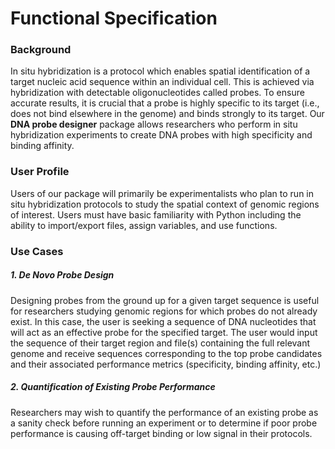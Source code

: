 # Functional Specification

### Background
In situ hybridization is a protocol which enables spatial identification of a target nucleic acid sequence within an individual cell. This is achieved via hybridization with detectable oligonucleotides called probes. To ensure accurate results, it is crucial that a probe is highly specific to its target (i.e., does not bind elsewhere in the genome) and binds strongly to its target. Our **DNA probe designer** package allows researchers who perform in situ hybridization experiments to create DNA probes with high specificity and binding affinity.

### User Profile
Users of our package will primarily be experimentalists who plan to run in situ hybridization protocols to study the spatial context of genomic regions of interest. Users must have basic familiarity with Python including the ability to import/export files, assign variables, and use functions.

### Use Cases
##### 1. De Novo Probe Design
Designing probes from the ground up for a given target sequence is useful for researchers studying genomic regions for which probes do not already exist. In this case, the user is seeking a sequence of DNA nucleotides that will act as an effective probe for the specified target. The user would input the sequence of their target region and file(s) containing the full relevant genome and receive sequences corresponding to the top probe candidates and their associated performance metrics (specificity, binding affinity, etc.)

##### 2. Quantification of Existing Probe Performance
Researchers may wish to quantify the performance of an existing probe as a sanity check before running an experiment or to determine if poor probe performance is causing off-target binding or low signal in their protocols.